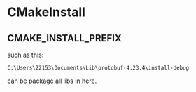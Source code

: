 # CMakeInstall

## CMAKE_INSTALL_PREFIX

such as this:

`C:\Users\22153\Documents\Lib\protobuf-4.23.4\install-debug`

can be package all libs in here.